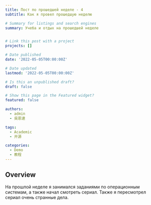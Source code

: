 ```yaml
---
title: Пост по прошедшей неделе - 4
subtitle: Как я провел прошедшую неделю

# Summary for listings and search engines
summary: Учеба и отдых на прошедшей неделе


# Link this post with a project
projects: []

# Date published
date: '2022-05-05T00:00:00Z'

# Date updated
lastmod: '2022-05-05T00:00:00Z'

# Is this an unpublished draft?
draft: false

# Show this page in the Featured widget?
featured: false

authors:
  - admin
  - 吳恩達

tags:
  - Academic
  - 开源

categories:
  - Demo
  - 教程
---
```


## Overview

 На прошлой неделе я занимался заданиями по операционным системам, а также начал смотреть сериал. Также я пересмотрел сериал очень странные дела.

